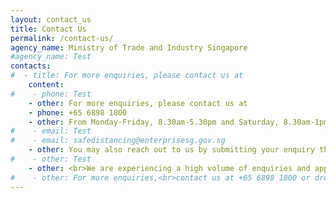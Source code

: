 ```yaml
---
layout: contact_us
title: Contact Us
permalink: /contact-us/
agency_name: Ministry of Trade and Industry Singapore
#agency_name: Test
contacts:
#  - title: For more enquiries, please contact us at
    content:
#    - phone: Test
    - other: For more enquiries, please contact us at
    - phone: +65 6898 1800
    - other: From Monday-Friday, 8.30am-5.30pm and Saturday, 8.30am-1pm (excluding Public Holidays)<br/>
#    - email: Test
#    - email: safedistancing@enterprisesg.gov.sg
    - other: You may also reach out to us by submitting your enquiry through our <a href="https://go.gov.sg/sdenquiries" target="_blank">online form</a>.
#    - other: Test 
    - other: <br>We are experiencing a high volume of enquiries and appreciate your understanding and patience.   
#    - other: For more enquiries,<br>contact us at +65 6898 1800 or drop us an email at safedistancing@enterprisesg.gov.sg   
---
```

